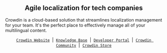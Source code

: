 <div align="center">

## Agile localization for tech companies

</div>

Crowdin is a cloud-based solution that streamlines localization management for your team. It's the perfect place to effectively manage all of your multilingual content.

<div align="center">

[`Crowdin Website`](https://crowdin.com) &nbsp;|&nbsp;
[`Knowledge Base`](https://support.crowdin.com/) &nbsp;|&nbsp;
[`Developer Portal`](https://developer.crowdin.com/) &nbsp;|&nbsp;
[`Crowdin Community`](https://community.crowdin.com/) &nbsp;|&nbsp;
[`Crowdin Store`](https://store.crowdin.com/)

</div>
